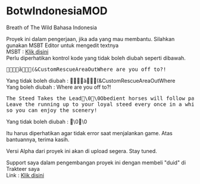 # BotwIndonesiaMOD
Breath of The Wild Bahasa Indonesia

Proyek ini dalam pengerjaan, jika ada yang mau membantu. Silahkan gunakan MSBT Editor untuk mengedit textnya <br/>
MSBT : <a href="https://github.com/IcySon55/3DLandMSBTeditor/releases">Klik disini</a> <br/>
Perlu diperhatikan kontrol kode yang tidak boleh diubah seperti dibawah.
<pre>
ȁ(&CustomRescueAreaOutWhere are you off to?!
</pre>

Yang tidak boleh diubah : ȁ(&CustomRescueAreaOutWhere <br/>
Yang boleh diubah       : Where are you off to?!

<pre>
The Steed Takes the Lead\0\0Obedient horses will follow pathways without being told to.
Leave the running up to your loyal steed every once in a while
so you can enjoy the scenery!
</pre>
Yang tidak boleh diubah : \0\0

Itu harus diperhatikan agar tidak error saat menjalankan game.
Atas bantuannya, terima kasih.

Versi Alpha dari proyek ini akan di upload segera. Stay tuned.

Support saya dalam pengembangan proyek ini dengan membeli "duid" di Trakteer saya </br>
Link : <a href="https://trakteer.id/ftag/showcase"> Klik disini </a>
